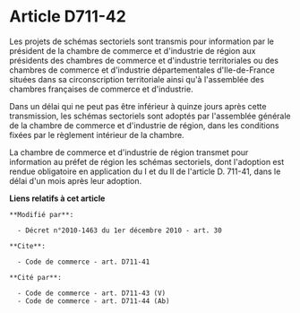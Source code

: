 # Article D711-42

Les projets de schémas sectoriels sont transmis pour information par le président de la chambre de commerce et d'industrie de
région aux présidents des chambres de commerce et d'industrie territoriales ou des chambres de commerce et d'industrie
départementales d'Ile-de-France situées dans sa circonscription territoriale ainsi qu'à l'assemblée des chambres françaises
de commerce et d'industrie. 

Dans un délai qui ne peut pas être inférieur à quinze jours après cette transmission, les schémas sectoriels sont adoptés par
l'assemblée générale de la chambre de commerce et d'industrie de région, dans les conditions fixées par le règlement
intérieur de la chambre. 

La chambre de commerce et d'industrie de région transmet pour information au préfet de région les schémas sectoriels, dont
l'adoption est rendue obligatoire en application du I et du II de l'article D. 711-41, dans le délai d'un mois après leur
adoption.

**Liens relatifs à cet article**

	**Modifié par**:

	  - Décret n°2010-1463 du 1er décembre 2010 - art. 30

	**Cite**:

	  - Code de commerce - art. D711-41

	**Cité par**:

	  - Code de commerce - art. D711-43 (V)
	  - Code de commerce - art. D711-44 (Ab)
